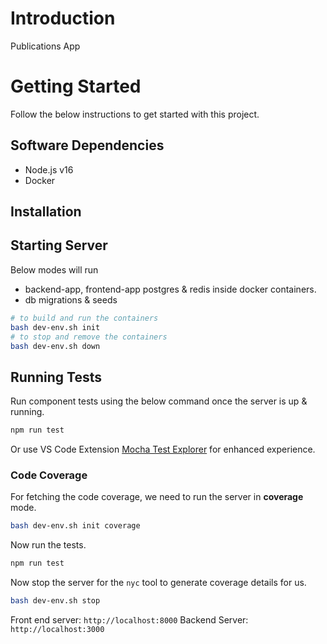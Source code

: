 # Introduction

Publications App

# Getting Started

Follow the below instructions to get started with this project.

## Software Dependencies

- Node.js v16
- Docker

## Installation

## Starting Server

Below modes will run

- backend-app, frontend-app postgres & redis inside docker containers.
- db migrations & seeds

```sh
# to build and run the containers
bash dev-env.sh init
# to stop and remove the containers
bash dev-env.sh down
```

## Running Tests

Run component tests using the below command once the server is up & running.

```sh
npm run test
```

Or use VS Code Extension [Mocha Test Explorer](https://marketplace.visualstudio.com/items?itemName=hbenl.vscode-mocha-test-adapter) for enhanced experience.

### Code Coverage

For fetching the code coverage, we need to run the server in **coverage** mode.

```sh
bash dev-env.sh init coverage
```

Now run the tests.

```sh
npm run test
```

Now stop the server for the `nyc` tool to generate coverage details for us.

```sh
bash dev-env.sh stop
```

Front end server: `http://localhost:8000`
Backend Server: `http://localhost:3000`
